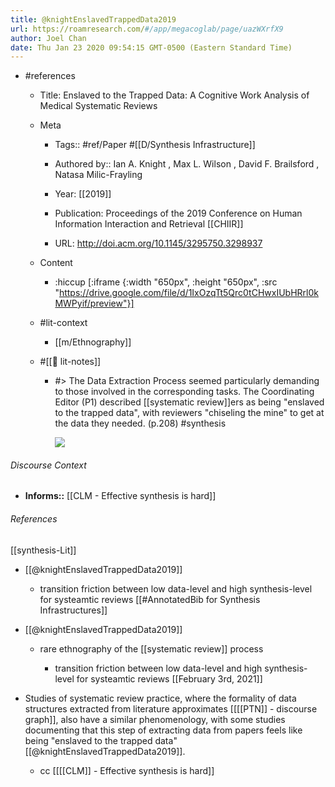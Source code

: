 ```yaml
---
title: @knightEnslavedTrappedData2019
url: https://roamresearch.com/#/app/megacoglab/page/uazWXrfX9
author: Joel Chan
date: Thu Jan 23 2020 09:54:15 GMT-0500 (Eastern Standard Time)
---
```


- #references

    - Title: Enslaved to the Trapped Data: A Cognitive Work Analysis of Medical Systematic Reviews

    - Meta

        - Tags:: #ref/Paper #[[D/Synthesis Infrastructure]]

        - Authored by::  Ian A. Knight ,  Max L. Wilson ,  David F. Brailsford ,  Natasa Milic-Frayling

        - Year: [[2019]]

        - Publication: Proceedings of the 2019 Conference on Human Information Interaction and Retrieval [[CHIIR]]

        - URL: http://doi.acm.org/10.1145/3295750.3298937

    - Content

        - :hiccup [:iframe {:width "650px", :height "650px", :src "https://drive.google.com/file/d/1IxOzqTt5Qrc0tCHwxIUbHRrl0kMWPyif/preview"}]

    - #lit-context

        - [[m/Ethnography]]

    - #[[📝 lit-notes]]

        - #> The Data Extraction Process seemed particularly demanding to those involved in the corresponding tasks. The Coordinating Editor (P1) described [[systematic review]]ers as being "enslaved to the trapped data", with reviewers "chiseling the mine" to get at the data they needed. (p.208) #synthesis

            ![](https://firebasestorage.googleapis.com/v0/b/firescript-577a2.appspot.com/o/imgs%2Fapp%2Fmegacoglab%2Fg8OcL9P5xz.png?alt=media&token=5211d0f5-058c-46af-946f-19fd2aacee88)

###### Discourse Context

- **Informs::** [[CLM - Effective synthesis is hard]]

###### References

[[synthesis-Lit]]

- [[@knightEnslavedTrappedData2019]]

    - transition friction between low data-level and high synthesis-level for systeamtic reviews
[[#AnnotatedBib for Synthesis Infrastructures]]

- [[@knightEnslavedTrappedData2019]]

    - rare ethnography of the [[systematic review]] process

        - transition friction between low data-level and high synthesis-level for systeamtic reviews
[[February 3rd, 2021]]

- Studies of systematic review practice, where the formality of data structures extracted from literature approximates [[[[PTN]] - discourse graph]], also have a similar phenomenology, with some studies documenting that this step of extracting data from papers feels like being "enslaved to the trapped data" [[@knightEnslavedTrappedData2019]].

    - cc [[[[CLM]] - Effective synthesis is hard]]
